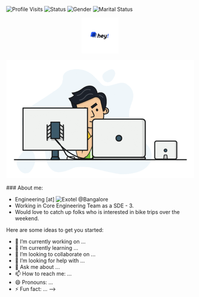 ![Profile Visits](https://xiaoluoboding-visitor-badge.glitch.me/badge?page_id=ishvaram)
![Status](https://img.shields.io/badge/status-buckling_down-blueviolet) 
![Gender](https://img.shields.io/badge/gender-male-9cf) 
![Marital Status](https://img.shields.io/badge/marital_status-single-red)


<p align='center'>
<img src="./img/hey.png" alt="Hey" width="20%" height="05%">
</p>
<p align='center'>
  <img  src="./img/backend-dev.gif" alt="dev gif">
</p>
### About me:

- Engineering [at] ![Exotel](https://www.exotel.com) @Bangalore
- Working in Core Engineering Team as a SDE - 3. 
- Would love to catch up folks who is interested in bike trips over the weekend.


Here are some ideas to get you started:

- 🔭 I’m currently working on ...
- 🌱 I’m currently learning ...
- 👯 I’m looking to collaborate on ...
- 🤔 I’m looking for help with ...
- 💬 Ask me about ...
- 📫 How to reach me: ...
- 😄 Pronouns: ...
- ⚡ Fun fact: ...
-->
